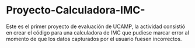 # Proyecto-Calculadora-IMC-
Este es el primer proyecto de evaluación de UCAMP, la actividad consistió en crear el código para una calculadora de IMC que pudiese marcar error al momento de que los datos capturados por el usuario fuesen incorrectos. 
